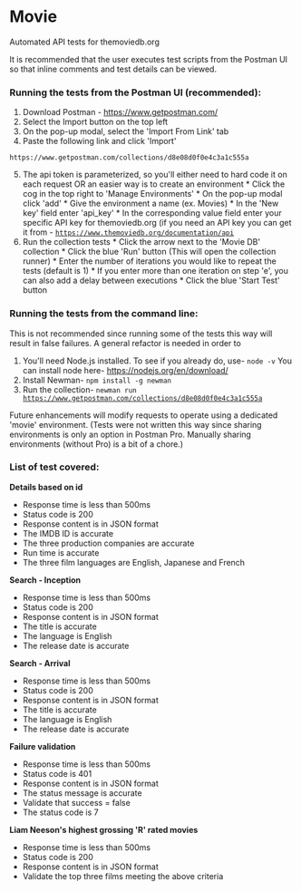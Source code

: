 # Movie
Automated API tests for themoviedb.org 

It is recommended that the user executes test scripts from the Postman UI so that inline comments and test details can be viewed.

<h3>Running the tests from the Postman UI (recommended):</h3>

   1) Download Postman - https://www.getpostman.com/
   2) Select the Import button on the top left
   3) On the pop-up modal, select the 'Import From Link' tab
   4) Paste the following link and click 'Import'
   
    https://www.getpostman.com/collections/d8e08d0f0e4c3a1c555a
   
   5) The api token is parameterized, so you'll either need to hard code it on each request OR an easier way is to create an environment
     * Click the cog in the top right to 'Manage Environments'
     * On the pop-up modal click 'add'
     * Give the environment a name (ex. Movies)
     * In the 'New key' field enter 'api_key'
     * In the corresponding value field enter your specific API key for themoviedb.org (if you need an API key you can get it from - <code>https://www.themoviedb.org/documentation/api</code>
   6) Run the collection tests
     * Click the arrow next to the 'Movie DB' collection
     * Click the blue 'Run' button (This will open the collection runner)
     * Enter the number of iterations you would like to repeat the tests (default is 1)
     * If you enter more than one iteration on step 'e', you can also add a delay between executions
     * Click the blue 'Start Test' button
      
<h3>Running the tests from the command line:</h3>

This is not recommended since running some of the tests this way will result in false failures. A general refactor is needed in order to 
   1) You'll need Node.js installed.  To see if you already do, use-
   <code>node -v</code>
      You can install node here- 
    https://nodejs.org/en/download/
   2) Install Newman-
       <code>npm install -g newman</code>
   3) Run the collection-
   <code>newman run https://www.getpostman.com/collections/d8e08d0f0e4c3a1c555a</code>
   
Future enhancements will modify requests to operate using a dedicated 'movie' environment. (Tests were not written this way since sharing environments is only an option in Postman Pro. Manually sharing environments (without Pro) is a bit of a chore.)


<h3>List of test covered:</h3>

<strong>Details based on id</strong>
   - Response time is less than 500ms
   - Status code is 200
   - Response content is in JSON format
   - The IMDB ID is accurate
   - The three production companies are accurate
   - Run time is accurate
   - The three film languages are English, Japanese and French

<strong>Search - Inception</strong>
   - Response time is less than 500ms
   - Status code is 200
   - Response content is in JSON format
   - The title is accurate
   - The language is English
   - The release date is accurate
   
<strong>Search - Arrival</strong>
   - Response time is less than 500ms
   - Status code is 200
   - Response content is in JSON format
   - The title is accurate
   - The language is English
   - The release date is accurate
   
<strong>Failure validation</strong>
   - Response time is less than 500ms
   - Status code is 401
   - Response content is in JSON format
   - The status message is accurate
   - Validate that success = false
   - The status code is 7

<strong>Liam Neeson's highest grossing 'R' rated movies</strong>
   - Response time is less than 500ms
   - Status code is 200
   - Response content is in JSON format
   - Validate the top three films meeting the above criteria
   
